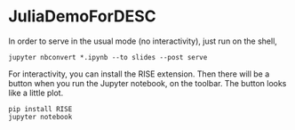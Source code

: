 # JuliaDemoForDESC

In order to serve in the usual mode (no interactivity), just run on the shell,

```
jupyter nbconvert *.ipynb --to slides --post serve
```

For interactivity, you can install the RISE extension. Then there will be a button when you run the Jupyter notebook, on the toolbar. The button looks like a little plot.

```
pip install RISE
jupyter notebook
```
